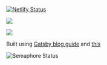 [![Netlify Status](https://api.netlify.com/api/v1/badges/fba8ce20-d405-472d-bab5-f5cada57a7a1/deploy-status)](https://app.netlify.com/sites/laughing-kare-fabc1b/deploys)

<a href="https://codeclimate.com/github/codeclimate/codeclimate/maintainability"><img src="https://api.codeclimate.com/v1/badges/a99a88d28ad37a79dbf6/maintainability" /></a>

<a href="https://codeclimate.com/github/codeclimate/codeclimate/test_coverage"><img src="https://api.codeclimate.com/v1/badges/a99a88d28ad37a79dbf6/test_coverage" /></a>

Built using [Gatsby blog guide](https://github.com/thomaswang/gatsby-personal-starter-blog) and [this](https://www.gatsbyjs.org/tutorial/blog-netlify-cms-tutorial)

![Semaphore Status](https://julianmacmang.semaphoreci.com/badges/gatsby-cms.svg?key=35538dc1-898c-4474-bc7e-89b7e67b8bd1)
